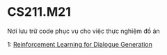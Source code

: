 # CS211.M21
 
Nơi lưu trữ code phục vụ cho việc thực nghiệm đồ án

1: [Reinforcement Learning for Dialogue Generation](https://github.com/Ls-Dai/Deep-Reinforcement-Learning-for-Dialogue-Generation-in-PyTorch)
